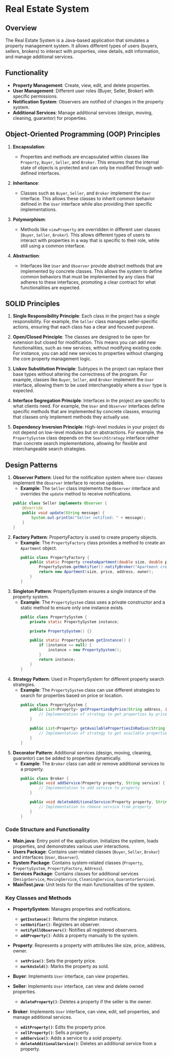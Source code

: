 # Real Estate System

## Overview
The Real Estate System is a Java-based application that simulates a property management system.
It allows different types of users (buyers, sellers, brokers) to interact with properties, view details,
edit information, and manage additional services.

## Functionality
- **Property Management**: Create, view, edit, and delete properties.
- **User Management**: Different user roles (Buyer, Seller, Broker) with specific permissions.
- **Notification System**: Observers are notified of changes in the property system.
- **Additional Services**: Manage additional services (design, moving, cleaning, guarantor) for properties.

## Object-Oriented Programming (OOP) Principles

1. **Encapsulation**:
   - Properties and methods are encapsulated within classes like `Property`, `Buyer`, `Seller`, and `Broker`.
      This ensures that the internal state of objects is protected and can only be modified through well-defined interfaces.

2. **Inheritance**:
   - Classes such as `Buyer`, `Seller`, and `Broker` implement the `User` interface.
      This allows these classes to inherit common behavior defined in the `User` interface while also providing their specific implementations.

3. **Polymorphism**:
   - Methods like `viewProperty` are overridden in different user classes (`Buyer`, `Seller`, `Broker`).
      This allows different types of users to interact with properties in a way that is specific to their role, while still using a common interface.

4. **Abstraction**:
   - Interfaces like `User` and `Observer` provide abstract methods that are implemented by concrete classes.
      This allows the system to define common behaviors that must be implemented by any class that adheres to these interfaces,
         promoting a clear contract for what functionalities are expected.

## SOLID Principles

1. **Single Responsibility Principle**: Each class in the project has a single responsibility.
      For example, the `Seller` class manages seller-specific actions,
      ensuring that each class has a clear and focused purpose.

2. **Open/Closed Principle**: The classes are designed to be open for extension but closed for modification.
      This means you can add new functionalities, such as new services, without modifying existing code.
      For instance, you can add new services to properties without changing the core property management logic.

3. **Liskov Substitution Principle**: Subtypes in the project can replace their base types without altering the correctness of the program.
      For example, classes like `Buyer`, `Seller`, and `Broker` implement the `User` interface,
      allowing them to be used interchangeably where a `User` type is expected.

4. **Interface Segregation Principle**: Interfaces in the project are specific to what clients need.
      For example, the `User` and `Observer` interfaces define specific methods that are implemented by concrete classes,
      ensuring that classes only implement methods they actually use.

5. **Dependency Inversion Principle**: High-level modules in your project do not depend on low-level modules but on abstractions.
      For example, the `PropertySystem` class depends on the `SearchStrategy` interface rather than concrete search implementations,
      allowing for flexible and interchangeable search strategies.

## Design Patterns
1. **Observer Pattern**: Used for the notification system where `User` classes implement the `Observer` interface to receive updates.
   - **Example**: The `Seller` class implements the `Observer` interface and overrides the `update` method to receive notifications.
   ```java
   public class Seller implements Observer {
       @Override
       public void update(String message) {
           System.out.println("Seller notified: " + message);
       }
   }
   
2. **Factory Pattern**:
   PropertyFactory is used to create property objects.  
   - **Example**: The `PropertyFactory` class provides a method to create an `Apartment` object.
      ```java
      public class PropertyFactory {
          public static Property createApartment(double size, double price, Address address, Seller owner) {
              PropertySystem.getNotifier().notifyBroker("Apartment created");
              return new Apartment(size, price, address, owner);
          }
      }

3. **Singleton Pattern**:
   PropertySystem ensures a single instance of the property system. 
   - **Example**: The `PropertySystem` class uses a private constructor and a static method to ensure only one instance exists.
      ```java
      public class PropertySystem {
          private static PropertySystem instance;
   
          private PropertySystem() {}
   
          public static PropertySystem getInstance() {
              if (instance == null) {
                  instance = new PropertySystem();
              }
              return instance;
          }
      }

4. **Strategy Pattern**:
   Used in PropertySystem for different property search strategies. 
   - **Example**: The `PropertySystem` class can use different strategies to search for properties based on price or location.
      ```java
      public class PropertySystem {
          public List<Property> getPropertiesByPrice(String address, int radius, double price, String comparison) {
              // Implementation of strategy to get properties by price
          }
   
          public List<Property> getAvailablePropertiesInRadius(String address, int radius) {
              // Implementation of strategy to get available properties in radius
          }
      }

5. **Decorator Pattern**:
   Additional services (design, moving, cleaning, guarantor) can be added to properties dynamically. 
   - **Example**: The `Broker` class can add or remove additional services to a property.
      ```java
      public class Broker {
          public void addService(Property property, String service) {
              // Implementation to add service to property
          }
   
          public void deleteAdditionalService(Property property, String service) {
              // Implementation to remove service from property
          }
      }

### Code Structure and Functionality
- **Main.java**:  Entry point of the application. Initializes the system, loads properties, and demonstrates various user interactions.
- **Users Package**: Contains user-related classes (`Buyer`, `Seller`, `Broker`) and interfaces (`User`, `Observer`).
- **System Package**: Contains system-related classes (`Property`, `PropertySystem`, `PropertyFactory`, `Address`).
- **Services Package**: Contains classes for additional services (`DesignService`, `MovingService`, `CleaningService`, `GuarantorService`).
- **MainTest.java**: Unit tests for the main functionalities of the system.

### Key Classes and Methods
- **PropertySystem**: Manages properties and notifications.
  - **`getInstance()`**: Returns the singleton instance.
  - **`setNotifier()`**: Registers an observer.
  - **`notifyAllObservers()`**: Notifies all registered observers.
  - **`addProperty()`**: Adds a property manually to the system.
      
- **Property**: Represents a property with attributes like size, price, address, owner.
  - **`setPrice()`**: Sets the property price.
  - **`markAsSold()`**: Marks the property as sold.

- **Buyer**: Implements `User` interface, can view properties.

- **Seller**: Implements `User` interface, can view and delete owned properties.
  - **`deleteProperty()`**: Deletes a property if the seller is the owner.

- **Broker**: Implements `User` interface, can view, edit, sell properties, and manage additional services.
  - **`editProperty()`**: Edits the property price.
  - **`sellProperty()`**: Sells a property.
  - **`addService()`**: Adds a service to a sold property.
  - **`deleteAdditionalService()`**: Deletes an additional service from a property.
